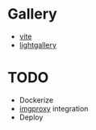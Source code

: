 # Gallery

- [vite](https://vite.dev/)
- [lightgallery](https://www.lightgalleryjs.com/)

# TODO
- Dockerize
- [imgproxy](https://imgproxy.net/) integration
- Deploy
